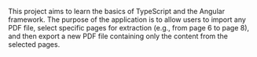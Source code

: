 This project aims to learn the basics of TypeScript and the Angular framework. The purpose of the application is to allow users to import any PDF file, select specific pages for extraction (e.g., from page 6 to page 8), and then export a new PDF file containing only the content from the selected pages.
